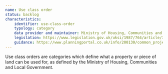 ```yaml
---
name: Use class order
status: backlog
characteristics:
    identifier: use-class-order
    typology: category
    data provider and maintainer: Ministry of Housing, Communities and Local Government
    legislation: https://www.legislation.gov.uk/uksi/1987/764/article/3/made
    guidance: https://www.planningportal.co.uk/info/200130/common_projects/9/change_of_use
---
```


Use class orders are categories which define what a property or piece of land can be used for, as defined by the Ministry of Housing, Communities and Local Government.
